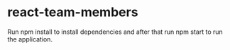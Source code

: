 # react-team-members

Run npm install to install dependencies and after that run npm start to run the application.

